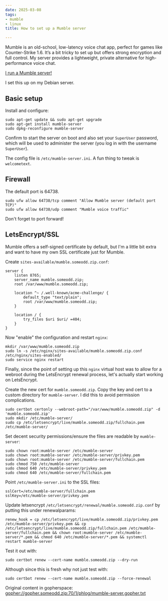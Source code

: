 ```yaml
---
date: 2025-03-08
tags:
- mumble
- linux
title: How to set up a Mumble server

---
```



Mumble is an old-school, low-latency voice chat app, perfect for games like
Counter-Strike 1.6. It’s a bit tricky to set up but offers strong encryption
and full control. My server provides a lightweight, private alternative for
high-performance voice chat.

[I run a Mumble server!](gopher://gopher.someodd.zip:70/0/services/mumble.md)

I set this up on my Debian server.

## Basic setup

Install and configure:

```
sudo apt-get update && sudo apt-get upgrade
sudo apt-get install mumble-server
sudo dpkg-reconfigure mumble-server
```

Confirm to start the server on boot and also set your `SuperUser` password, which will be used to administer the server (you log in with the username `SuperUser`).

The config file is `/etc/mumble-server.ini`. A fun thing to tweak is `welcometext`.

## Firewall

The default port is 64738.

```
sudo ufw allow 64738/tcp comment "Allow Mumble server (default port TCP)"
sudo ufw allow 64738/udp comment "Mumble voice traffic"
```

Don't forget to port forward!

## LetsEncrypt/SSL

Mumble offers a self-signed certificate by default, but I'm a little bit extra and want to have my own SSL certificate just for Mumble.


Create `sites-available/mumble.someodd.zip.conf`:

```
server {
    listen 8765;
    server_name mumble.someodd.zip;
    root /var/www/mumble.someodd.zip;

    location ^~ /.well-known/acme-challenge/ {
        default_type "text/plain";
        root /var/www/mumble.someodd.zip;
    }

    location / {
        try_files $uri $uri/ =404;
    }
}
```

Now "enable" the configuration and restart `nginx`:

```
mkdir /var/www/mumble.someodd.zip
sudo ln -s /etc/nginx/sites-available/mumble.someodd.zip.conf /etc/nginx/sites-enabled/
sudo service nginx restart
```

Finally, since the point of setting up this `nginx` virtual host was to allow for a webroot during the LetsEncrypt renewal process, let's actually start working on LetsEncrypt.

Create the new cert for `mumble.someodd.zip`. Copy the key and cert to a custom directory for `mumble-server`. I did this to avoid permission complications.

```
sudo certbot certonly --webroot-path="/var/www/mumble.someodd.zip" -d 'mumble.someodd.zip'
sudo mkdir /etc/mumble-server/
sudo cp /etc/letsencrypt/live/mumble.someodd.zip/fullchain.pem /etc/mumble-server/
```

Set decent security permissions/ensure the files are readable by `mumble-server`:

```
sudo chown root:mumble-server /etc/mumble-server
sudo chown root:mumble-server /etc/mumble-server/privkey.pem
sudo chown root:mumble-server /etc/mumble-server/fullchain.pem
sudo chmod 750 /etc/mumble-server
sudo chmod 640 /etc/mumble-server/privkey.pem
sudo chmod 640 /etc/mumble-server/fullchain.pem
```

Point `/etc/mumble-server.ini` to the SSL files:

```
sslCert=/etc/mumble-server/fullchain.pem
sslKey=/etc/mumble-server/privkey.pem
```

Update letsencrypt `/etc/letsencrypt/renewal/mumble.someodd.zip.conf` by
putting this under renewalparams:

```
renew_hook = cp /etc/letsencrypt/live/mumble.someodd.zip/privkey.pem /etc/mumble-server/privkey.pem && cp /etc/letsencrypt/live/mumble.someodd.zip/fullchain.pem /etc/mumble-server/fullchain.pem && chown root:mumble-server /etc/mumble-server/*.pem && chmod 640 /etc/mumble-server/*.pem && systemctl restart mumble-server
```

Test it out with:

```
sudo certbot renew --cert-name mumble.someodd.zip --dry-run
```

Although since this is fresh why not just test with:

```
sudo certbot renew --cert-name mumble.someodd.zip --force-renewal
```

Original content in gopherspace: [gopher://gopher.someodd.zip:70/1/phlog/mumble-server.gopher.txt](gopher://gopher.someodd.zip:70/1/phlog/mumble-server.gopher.txt)

